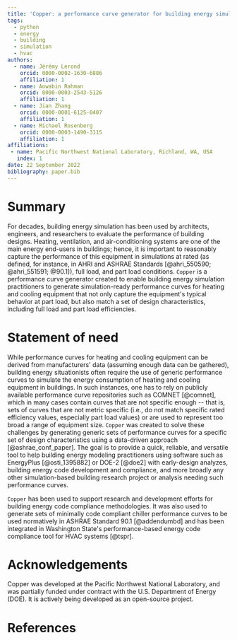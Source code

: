 ```yaml
---
title: 'Copper: a performance curve generator for building energy simulation'
tags:
  - python
  - energy
  - building
  - simulation
  - hvac
authors:
  - name: Jérémy Lerond
    orcid: 0000-0002-1630-6886
    affiliation: 1
  - name: Aowabin Rahman
    orcid: 0000-0003-2543-5126
    affiliation: 1
  - name: Jian Zhang
    orcid: 0000-0001-6125-0407
    affiliation: 1
  - name: Michael Rosenberg
    orcid: 0000-0003-1490-3115
    affiliation: 1
affiliations:
 - name: Pacific Northwest National Laboratory, Richland, WA, USA
   index: 1
date: 22 September 2022
bibliography: paper.bib
---
```


# Summary

For decades, building energy simulation has been used by architects, engineers, and researchers to evaluate the performance of building designs. Heating, ventilation, and air-conditioning systems are one of the main energy end-users in buildings; hence, it is important to reasonably capture the performance of this equipment in simulations at rated (as defined, for instance, in AHRI and ASHRAE Standards [@ahri_550590; @ahri_551591; @90.1]), full load, and part load conditions. `Copper` is a performance curve generator created to enable building energy simulation practitioners to generate simulation-ready performance curves for heating and cooling equipment that not only capture the equipment's typical behavior at part load, but also match a set of design characteristics, including full load and part load efficiencies.

# Statement of need

While performance curves for heating and cooling equipment can be derived from manufacturers' data (assuming enough data can be gathered), building energy situationists often require the use of generic performance curves to simulate the energy consumption of heating and cooling equipment in buildings. In such instances, one has to rely on publicly available performance curve repositories such as COMNET [@comnet], which in many cases contain curves that are not specific enough -- that is, sets of curves that are not metric specific (i.e., do not match specific rated efficiency values, especially part load values) or are used to represent too broad a range of equipment size. `Copper` was created to solve these challenges by generating generic sets of performance curves for a specific set of design characteristics using a data-driven approach [@ashrae_conf_paper]. The goal is to provide a quick, reliable, and versatile tool to help building energy modeling practitioners using software such as EnergyPlus [@osti_1395882] or DOE-2 [@doe2] with early-design analyzes, building energy code development and compliance, and more broadly any other simulation-based building research project or analysis needing such performance curves.


`Copper` has been used to support research and development efforts for building energy code compliance methodologies. It was also used to generate sets of minimally code compliant chiller performance curves to be used normatively in ASHRAE Standard 90.1 [@addendumbd] and has been integrated in Washington State's performance-based energy code compliance tool for HVAC systems [@tspr].

# Acknowledgements

Copper was developed at the Pacific Northwest National Laboratory, and was partially funded under contract with the U.S. Department of Energy (DOE). It is actively being developed as an open-source project.

# References
